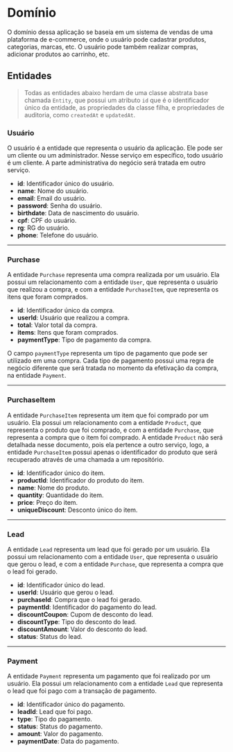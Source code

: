 # Domínio

O domínio dessa aplicação se baseia em um sistema de vendas de uma plataforma de e-commerce, onde o usuário pode cadastrar produtos, categorias, marcas, etc. O usuário pode também realizar compras, adicionar produtos ao carrinho, etc.

## Entidades

> Todas as entidades abaixo herdam de uma classe abstrata base chamada `Entity`, que possui um atributo `id` que é o identificador único da entidade, as propriedades da classe filha, e propriedades de auditoria, como `createdAt` e `updatedAt`.

### Usuário

O usuário é a entidade que representa o usuário da aplicação. Ele pode ser um cliente ou um administrador. Nesse serviço em específico, todo usuário é um cliente. A parte administrativa do negócio será tratada em outro serviço.

- **id**: Identificador único do usuário.
- **name**: Nome do usuário.
- **email**: Email do usuário.
- **password**: Senha do usuário.
- **birthdate**: Data de nascimento do usuário.
- **cpf**: CPF do usuário.
- **rg**: RG do usuário.
- **phone**: Telefone do usuário.

---

### Purchase

A entidade `Purchase` representa uma compra realizada por um usuário. Ela possui um relacionamento com a entidade `User`, que representa o usuário que realizou a compra, e com a entidade `PurchaseItem`, que representa os itens que foram comprados.

- **id**: Identificador único da compra.
- **userId**: Usuário que realizou a compra.
- **total**: Valor total da compra.
- **items**: Itens que foram comprados.
- **paymentType**: Tipo de pagamento da compra.

O campo `paymentType` representa um tipo de pagamento que pode ser utilizado em uma compra. Cada tipo de pagamento possui uma regra de negócio diferente que será tratada no momento da efetivação da compra, na entidade `Payment`.

---

### PurchaseItem

A entidade `PurchaseItem` representa um item que foi comprado por um usuário. Ela possui um relacionamento com a entidade `Product`, que representa o produto que foi comprado, e com a entidade `Purchase`, que representa a compra que o item foi comprado. A entidade `Product` não será detalhada nesse documento, pois ela pertence a outro serviço, logo, a entidade `PurchaseItem` possui apenas o identificador do produto que será recuperado através de uma chamada a um repositório.

- **id**: Identificador único do item.
- **productId**: Identificador do produto do item.
- **name**: Nome do produto.
- **quantity**: Quantidade do item.
- **price**: Preço do item.
- **uniqueDiscount**: Desconto único do item.

---

### Lead

A entidade `Lead` representa um lead que foi gerado por um usuário. Ela possui um relacionamento com a entidade `User`, que representa o usuário que gerou o lead, e com a entidade `Purchase`, que representa a compra que o lead foi gerado.

- **id**: Identificador único do lead.
- **userId**: Usuário que gerou o lead.
- **purchaseId**: Compra que o lead foi gerado.
- **paymentId**: Identificador do pagamento do lead.
- **discountCoupon**: Cupom de desconto do lead.
- **discountType**: Tipo do desconto do lead.
- **discountAmount**: Valor do desconto do lead.
- **status**: Status do lead.

---

### Payment

A entidade `Payment` representa um pagamento que foi realizado por um usuário. Ela possui um relacionamento com a entidade `Lead` que representa o lead que foi pago com a transação de pagamento.

- **id**: Identificador único do pagamento.
- **leadId**: Lead que foi pago.
- **type**: Tipo do pagamento.
- **status**: Status do pagamento.
- **amount**: Valor do pagamento.
- **paymentDate**: Data do pagamento.
